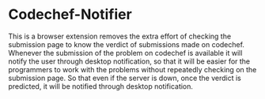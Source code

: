 # Codechef-Notifier

This is a browser extension removes the extra effort of checking the submission page to know the verdict of submissions made on codechef.<br>
Whenever the submission of the problem on codechef is available it will notify the user through desktop notification, so that it will be easier for the programmers to work with the problems without repeatedly checking on the submission page. So that even if the server is down, once the verdict is predicted, it will be notified through desktop notification.
